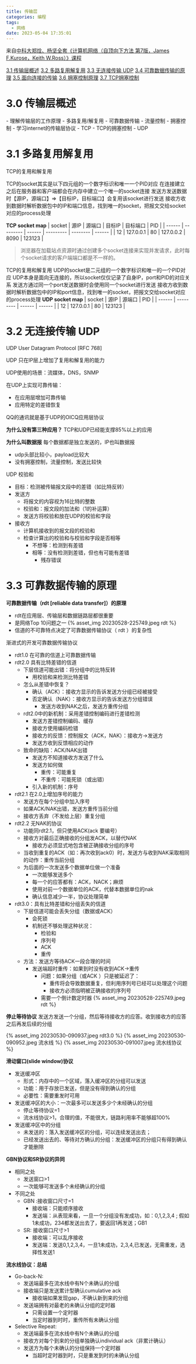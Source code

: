 ```yaml
---
title: 传输层
categories: 编程
tags:
  - 网络
date: 2023-05-04 17:35:01
---
```


来自[中科大郑烇、杨坚全套《计算机网络（自顶向下方法 第7版，James F.Kurose，Keith W.Ross）》课程](https://www.bilibili.com/video/BV1JV411t7ow/?spm_id_from=333.337.search-card.all.click&vd_source=22653c02dfbe0c9c7bb4a200eb87fe4e)


<a href="#overview">3.1 传输层概述</a>
<a href="#reuse">3.2 多路复用解复用</a>
<a href="#udp">3.3 无连接传输 UDP</a>
<a href="#rdt">3.4 可靠数据传输的原理</a>
<a href="#tcp">3.5 面向连接的传输</a>
<a href="#tcp">3.6 拥塞控制原理</a>
<a href="#tcp">3.7 TCP拥塞控制</a>

<h1 id="overview">3.0 传输层概述</h1>
- 理解传输层的工作原理
  - 多路复用/解复用
  - 可靠数据传输
  - 流量控制
  - 拥塞控制
- 学习internet的传输层协议
  - TCP
    - TCP的拥塞控制
  - UDP
  
<h1 id="reuse">3.1 多路复用解复用</h1>

TCP的复用和解复用

TCP的socket其实是以下四元组的一个数字标识和唯一一个PID对应
在连接建立之后在服务器和客户端都会在内存中建立一个唯一的socket连接
发送方发送数据时【源IP，源端口】=>【目标IP，目标端口】会复用该socket进行发送
接收方收到数据时解析数据包中的IP和端口信息，找到唯一的socket，把报文交给socket对应的process处理

**TCP socket map**
| socket | 源IP      | 源端口 | 目标IP    | 目标端口 | PID    |
| ------ | --------- | ------ | --------- | -------- | ------ |
| 12     | 127.0.0.1 | 80     | 127.0.0.2 | 8090     | 123123 |

> 浏览器在加载站点资源时通过创建多个socket连接来实现并发请求，此时每个socket请求的客户端端口都是不一样的。

TCP的复用和解复用
UDP的socket是二元组的一个数字标识和唯一的一个PID对应
UDP本身是面向无连接的，所以socket仅仅记录了自身IP，port和PID的对应关系
发送方通过同一个port发送数据时会使用同一个socket进行发送
接收方收到数据时解析数据包中的IP和port信息，找到唯一的socket，把报文交给socket对应的process处理
**UDP socket map**
| socket | 源IP      | 源端口 | PID    |
| ------ | --------- | ------ | ------ |
| 12     | 127.0.0.1 | 80     | 123123 |

<h1 id="reuse">3.2 无连接传输 UDP</h1>

UDP User Datagram Protocol [RFC 768]

UDP 只在IP层上增加了复用和解复用的能力

UDP使用的场景：流媒体，DNS，SNMP

在UDP上实现可靠传输：
- 在应用层增加可靠传输
- 应用特定的差错恢复

QQ的通讯就是基于UDP的OICQ应用层协议

**为什么没有第三种应用？**
TCP和UDP已经能支撑85%以上的应用

**为什么叫数据报**
每个数据都是独立发送的，IP也叫数据报

- udp头部比较小，payload比较大
- 没有拥塞控制，流量控制，发送比较快

UDP 校验和
- 目标：检测被传输报文段中的差错（如比特反转）
- 发送方
  - 将报文的内容视为16比特的整数
  - 校验和：报文段的加法和（1的补运算）
  - 发送方将校验和放在UDP的校验和字段
- 接收方
  - 计算机接收到的报文段的校验和
  - 检查计算出的校验和与校验和字段是否相等
    - 不想等：检测到有差错
    - 相等：没有检测到差错，但也有可能有差错
      - 残存错误


<h1 id="rdt">3.3 可靠数据传输的原理</h1>

**可靠数据传输（rdt [reliable data transfer]）的原理**
- rdt在应用层、传输层和数据链路层都很重要
- 是网络Top 10问题之一
{% asset_img 20230528-225749.jpeg rdt %}
- 信道的不可靠特点决定了可靠数据传输协议（ rdt ）的复杂性

渐进式的开发可靠数据传输协议
- rdt1.0 在可靠的信道上可靠数据传输
- rdt2.0 具有比特差错的信道
  - 下层信道可能出错：将分组中的比特反转
    - 用校验和来检测比特差错
  - 怎么从差错中恢复？
    - 确认（ACK）：接收方显示的告诉发送方分组已经被接受
    - 否定确认（NAK）：接收方显示的告诉发送方分组错误
      - 发送方收到NAK之后，发送方重传分组
  - rdt2.0中的新机制：采用差错控制编码进行差错检测 
    - 发送方差错控制编码、缓存 
    - 接收方使用编码检错 
    - 接收方的反馈：控制报文（ACK，NAK）：接收方->发送方 
    - 发送方收到反馈相应的动作
  - 致命的缺陷：ACK/NAK出错
    - 发送方不知道接收方发送了什么
    - 发送方如何做
      - 重传：可能重复
      - 不重传：可能死锁（或出错）
    - 引入新的机制：序号
- rdt2.1 在2.0上增加序号的能力
    - 发送方在每个分组中加入序号
    - 如果ACK/NAK出错，发送方重传当前分组
    - 接收方丢弃（不发给上层）重复分组
- rdt2.2 无NAK的协议
  - 功能同rdt2.1，但只使用ACK(ack 要编号）
  - 接收方对最后正确接收的分组发ACK，以替代NAK
    - 接收方必须显式地包含被正确接收分组的序号
  - 当收到重复的ACK（如：再次收到ack0）时，发送方与收到NAK采取相同的动作：重传当前分组
  - 为后面的一次发送多个数据单位做一个准备
    - 一次能够发送多个
    - 每一个的应答都有：ACK，NACK；麻烦
    - 使用对前一个数据单位的ACK，代替本数据单位的nak
    - 确认信息减少一半，协议处理简单
- rdt3.0：具有比特差错和分组丢失的信道
  - 下层信道可能会丢失分组（数据或ACK）
    - 会死锁
    - 机制还不够处理这种状况： 
      - 检验和 
      - 序列号
      - ACK
      - 重传
  - 方法：发送方等待ACK一段合理的时间
    - 发送端超时重传：如果到时没有收到ACK->重传
      - 问题：如果分组（或ACK ）只是被延迟了： 
        - 重传将会导致数据重复，但利用序列号已经可以处理这个问题 
        - 接收方必须指明被正确接收的序列号
      - 需要一个倒计数定时器
{% asset_img 20230528-225749.jpeg rdt %}
  
**停止等待协议**
发送方发送一个分组，然后等待接收方的应答。收到接收方的应答之后再发后续的分组

{% asset_img 20230530-090937.jpeg rdt3.0 %}
{% asset_img 20230530-090952.jpeg 流水线 %}
{% asset_img 20230530-091007.jpeg 流水线协议 %}

**滑动窗口(slide window)协议**
- 发送缓冲区 
  - 形式：内存中的一个区域，落入缓冲区的分组可以发送 
  - 功能：用于存放已发送，但是没有得到确认的分组 
  - 必要性：需要重发时可用
- 发送缓冲区的大小：一次最多可以发送多少个未经确认的分组 
  - 停止等待协议=1 
  - 流水线协议>1，合理的值，不能很大，链路利用率不能够超100%
- 发送缓冲区中的分组 
  - 未发送的：落入发送缓冲区的分组，可以连续发送出去；
  - 已经发送出去的、等待对方确认的分组：发送缓冲区的分组只有得到确认才能删除

**GBN协议和SR协议的异同**
- 相同之处
  - 发送窗口>1
  - 一次能够可发送多个未经确认的分组
- 不同之处
  - GBN :接收窗口尺寸=1
    - 接收端：只能顺序接收 
    - 发送端：从表现来看，一旦一个分组没有发成功，如：0,1,2,3,4 ; 假如1未成功，234都发送出去了，要返回1再发送；GB1
  - SR: 接收窗口尺寸>1
    - 接收端：可以乱序接收 
    - 发送端：发送0,1,2,3,4，一旦1未成功，2,3,4,已发送，无需重发，选择性发送1

**流水线协议：总结**
- Go-back-N:
  - 发送端最多在流水线中有N个未确认的分组
  - 接收端只是发送累计型确认cumulative ack
    - 接收端如果发现gap，不确认新到来的分组
  - 发送端拥有对最老的未确认分组的定时器
    - 只需设置一个定时器
    - 当定时器到时时，重传所有未确认分组
- Selective Repeat: 
  - 发送端最多在流水线中有N个未确认的分组
  - 接收方对每个到来的分组单独确认individual ack（非累计确认）
  - 发送方为每个未确认的分组保持一个定时器
    - 当超时定时器到时，只是重发到时的未确认分组